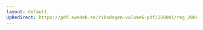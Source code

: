 ```yaml
---
layout: default
UpRedirect: https://pdf.swedeb.se/riksdagen-volumeG-pdf/200001/reg_200001/reg_200001_0003.pdf
---
```

